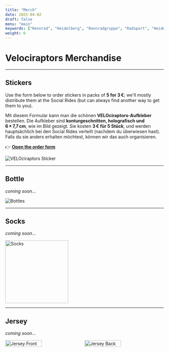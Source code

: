 ```yaml
---
title: "Merch"
date: 2025-04-02
draft: false
menu: "main"
keywords: ["Rennrad", "Heidelberg", "Rennradgruppe", "Radsport", "Heidelberg Radfahren", "RSV", "RTF", "bike", "cycling", "Routen"]
weight: 6
---
```


# Velociraptors Merchandise

---

## **Stickers**

Use the form below to order stickers in packs of **5 for 3 €**; we'll mostly distribute them at the Social Rides (but can always find another way to get them to you).

Mit diesem Formular kann man die schönen **VELOciraptors-Aufkleber** bestellen. Die Aufkleber sind **konturgeschnitten, holografisch und 6 × 7,7 cm**, wie im Bild gezeigt. Sie kosten **3 € für 5 Stück**, und werden hauptsächlich bei den Social Rides verteilt (nachdem du überwiesen hast). Falls du sie anders erhalten möchtest, können wir das auch organisieren.

👉 [**Open the order form**](https://forms.gle/m8e2AtFrqtP1kY9U6)

![VELOciraptors Sticker](/images/sticker.jpg)

---

## **Bottle**

*coming soon...*

![Bottles](/images/bottle_velociraptors.jpg)

---

## **Socks**

*coming soon...*

<img src="/images/socks_velociraptors.jpg" alt="Socks" style="width: 200px;">

---

## **Jersey**

*coming soon...*

<div style="display: flex; gap: 10px;">
  <img src="/images/jersey_velociraptors.jpg" alt="Jersey Front" style="width: 48%;">
  <img src="/images/jersey-back_velociraptors.jpg" alt="Jersey Back" style="width: 48%;">
</div>